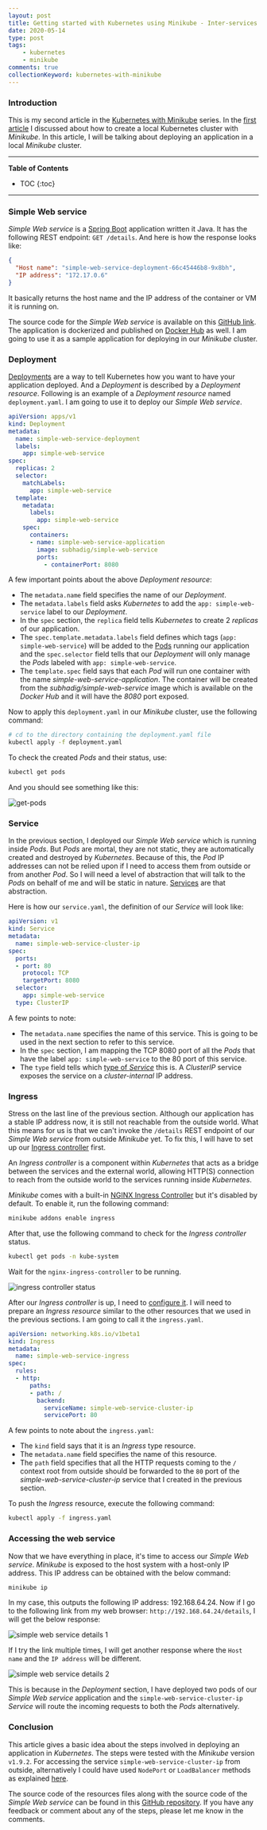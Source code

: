```yaml
---
layout: post
title: Getting started with Kubernetes using Minikube - Inter-services communication
date: 2020-05-14
type: post
tags:
    - kubernetes
    - minikube
comments: true
collectionKeyword: kubernetes-with-minikube
---
```

### Introduction
This is my second article in the
[Kubernetes with Minikube](collections/kubernetes-with-minikube.html) series.
In the
[first article](getting-started-with-kubernetes-using-minikube-installation.html)
I discussed about how to create a local Kubernetes cluster with *Minikube*. In
this article, I will be talking about deploying an application in a local
*Minikube* cluster.

---
**Table of Contents**
* TOC
{:toc}
---

### Simple Web service
*Simple Web service* is a [Spring Boot](https://spring.io/projects/spring-boot)
application written it Java. It has the following REST endpoint:
`GET /details`. And here is how the response looks like:

```json
{
  "Host name": "simple-web-service-deployment-66c45446b8-9x8bh",
  "IP address": "172.17.0.6"
}
```

It basically returns the host name and the IP address of the container or VM
it is running on.

The source code for the *Simple Web service* is available on this
[GitHub link](https://github.com/subhadig/kubernetes-with-minikube/tree/master/simple-web-service).
The application is dockerized and published on
[Docker Hub](https://hub.docker.com/r/subhadig/simple-web-service) as well. I
am going to use it as a sample application for deploying in our *Minikube*
cluster.

### Deployment
[Deployments](https://kubernetes.io/docs/concepts/workloads/controllers/deployment/)
are a way to tell Kubernetes how you want to have your application deployed.
And a *Deployment* is described by a *Deployment resource*. Following is an
example of a *Deployment resource* named `deployment.yaml`. I am going to
use it to deploy our *Simple Web service*.

```yaml
apiVersion: apps/v1
kind: Deployment
metadata:
  name: simple-web-service-deployment
  labels:
    app: simple-web-service
spec:
  replicas: 2
  selector:
    matchLabels:
      app: simple-web-service
  template:
    metadata:
      labels:
        app: simple-web-service
    spec:
      containers:
      - name: simple-web-service-application
        image: subhadig/simple-web-service
        ports:
          - containerPort: 8080
```

A few important points about the above *Deployment resource*:
- The `metadata.name` field specifies the name of our *Deployment*.
- The `metadata.labels` field asks *Kubernetes* to add the
`app: simple-web-service` label to our *Deployment*.
- In the `spec` section, the `replica` field tells *Kubernetes* to create 2
*replicas* of our application.
- The `spec.template.metadata.labels` field defines which tags
(`app: simple-web-service`) will be added to the
[Pods](https://kubernetes.io/docs/concepts/workloads/pods/pod/) running our
application and the `spec.selector` field tells that our *Deployment* will only
manage the *Pods* labeled with `app: simple-web-service`.
- The `template.spec` field says that each *Pod* will run one container with
the name *simple-web-service-application*. The container will be created from
the *subhadig/simple-web-service* image which is available on the *Docker Hub*
and it will have the *8080* port exposed.

Now to apply this `deployment.yaml` in our *Minikube* cluster, use the
following command:

```bash
# cd to the directory containing the deployment.yaml file
kubectl apply -f deployment.yaml
```

To check the created *Pods* and their status, use:

```bash
kubectl get pods
```

And you should see something like this:

![get-pods](assets/images/minikube-deploy-get-pods.png)

### Service
In the previous section, I deployed our *Simple Web service* which is running
inside *Pods*. But *Pods* are mortal, they are not static, they are
automatically created and destroyed by *Kubernetes*. Because of this, the
*Pod* IP addresses can not be relied upon if I need to access them from
outside or from another *Pod*. So I will need a level of abstraction that will
talk to the *Pods* on behalf of me and will be static in nature.
[Services](https://kubernetes.io/docs/concepts/services-networking/service/)
are that abstraction.

Here is how our `service.yaml`, the definition of our *Service* will look like:

```yaml
apiVersion: v1
kind: Service
metadata:
  name: simple-web-service-cluster-ip
spec:
  ports:
  - port: 80
    protocol: TCP
    targetPort: 8080
  selector:
    app: simple-web-service
  type: ClusterIP
```

A few points to note:
- The `metadata.name` specifies the name of this service. This is going to be
used in the next section to refer to this service.
- In the `spec` section, I am mapping the TCP 8080 port of all the *Pods* that
have the label `app: simple-web-service` to the 80 port of this service.
- The `type` field tells which
[type of *Service*](https://kubernetes.io/docs/concepts/services-networking/service/#publishing-services-service-types)
this is. A *ClusterIP* service exposes the service on a *cluster-internal* IP
address.

### Ingress
Stress on the last line of the previous section. Although our application has
a stable IP address now, it is still not reachable from the outside world.
What this means for us is that we can't invoke the `/details` REST endpoint of
our *Simple Web service* from outside *Minikube* yet. To fix this, I will have
to set up our
[Ingress controller](https://kubernetes.io/docs/concepts/services-networking/ingress-controllers/)
first.

An *Ingress controller* is a component within *Kubernetes* that acts as a
bridge between the services and the external world, allowing HTTP(S) connection
to reach from the outside world to the services running inside *Kubernetes*.

*Minikube* comes with a built-in
[NGINX Ingress Controller](https://www.nginx.com/products/nginx/kubernetes-ingress-controller)
but it's disabled by default. To enable it, run the following command:

```bash
minikube addons enable ingress
```

After that, use the following command to check for the
*Ingress controller* status.

```bash
kubectl get pods -n kube-system
```

Wait for the `nginx-ingress-controller` to be running.

![ingress controller status](assets/images/minikube-deploy-ingress-controller-up.png)

After our *Ingress controller* is up, I need to 
[configure it](https://kubernetes.io/docs/tasks/access-application-cluster/ingress-minikube/).
I will need to prepare an *Ingress resource* similar to the other resources
that we used in the previous sections. I am going to call it the `ingress.yaml`.

```yaml
apiVersion: networking.k8s.io/v1beta1
kind: Ingress
metadata:
  name: simple-web-service-ingress
spec:
  rules:
  - http:
      paths:
      - path: /
        backend:
          serviceName: simple-web-service-cluster-ip
          servicePort: 80
```

A few points to note about the `ingress.yaml`:
- The `kind` field says that it is an *Ingress* type resource.
- The `metadata.name` field specifies the name of this resource.
- The `path` field specifies that all the HTTP requests coming to the `/`
context root from outside should be forwarded to the `80` port of the 
*simple-web-service-cluster-ip* service that I created in the previous section.

To push the *Ingress* resource, execute the following command:

```bash
kubectl apply -f ingress.yaml
```

### Accessing the web service
Now that we have everything in place, it's time to access our
*Simple Web service*. *Minikube* is exposed to the host system with a
host-only IP address. This IP address can be obtained with the below command:

```bash
minikube ip
```

In my case, this outputs the following IP address: 192.168.64.24. Now if I go
to the following link from my web browser: `http://192.168.64.24/details`, I
will get the below response:

![simple web service details 1](assets/images/minikube-deploy-simple-web-service-details-1.png)

If I try the link multiple times, I will get another response where the
`Host name` and the `IP address` will be different.

![simple web service details 2](assets/images/minikube-deploy-simple-web-service-details-2.png)

This is because in the *Deployment* section, I have deployed two pods of our
*Simple Web service* application and the `simple-web-service-cluster-ip`
*Service* will route the incoming requests to both the *Pods* alternatively.

### Conclusion
This article gives a basic idea about the steps involved in deploying an
application in *Kubernetes*.
The steps were tested with the *Minikube* version `v1.9.2`.
For accessing the service `simple-web-service-cluster-ip` from outside,
alternatively I could have used `NodePort` or `LoadBalancer` methods as
explained [here](https://minikube.sigs.k8s.io/docs/handbook/accessing/).

The source code of the resources files along with the source code of the
*Simple Web service* can be found in this
[GitHub repository](https://github.com/subhadig/kubernetes-with-minikube/tree/master/deploy-application).
If you have any feedback or comment about any of the steps, please let me know
in the comments.
